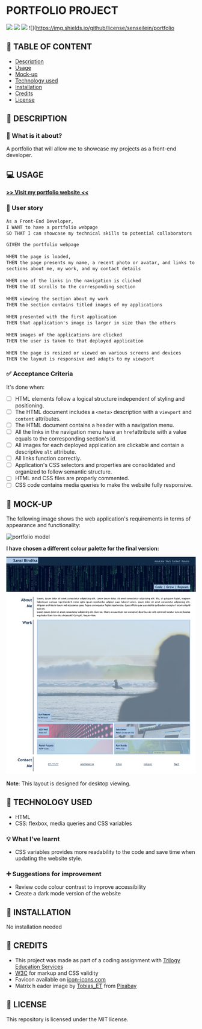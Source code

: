 # PORTFOLIO PROJECT

![](https://img.shields.io/badge/html-HTML5-orange?logo=html5)
![](https://img.shields.io/badge/css-CSS3-%231572B6?logo=css3)
![](https://img.shields.io/w3c-validation/html?targetUrl=https%3A%2F%2Fsenseilein.github.io%2Fportfolio%2F)
![](https://img.shields.io/github/license/senseilein/portfolio

## 🚩 TABLE OF CONTENT

- [Description](#-description)
- [Usage](#-usage)
- [Mock-up](#-mock-up)
- [Technology used](#-technology-used)
- [Installation](#-installation)
- [Credits](#-credits)
- [License](#-license)

## 📖 DESCRIPTION

### 🎯 What is it about?

A portfolio that will allow me to showcase my projects as a front-end developer.

## 💻 USAGE

[**>> Visit my portfolio website <<**](https://senseilein.github.io/portfolio/)

### 💬 User story

```
As a Front-End Developer,
I WANT to have a portfolio webpage
SO THAT I can showcase my technical skills to potential collaborators
```

```
GIVEN the portfolio webpage

WHEN the page is loaded,
THEN the page presents my name, a recent photo or avatar, and links to sections about me, my work, and my contact details

WHEN one of the links in the navigation is clicked
THEN the UI scrolls to the corresponding section

WHEN viewing the section about my work
THEN the section contains titled images of my applications

WHEN presented with the first application
THEN that application's image is larger in size than the others

WHEN images of the applications are clicked
THEN the user is taken to that deployed application

WHEN the page is resized or viewed on various screens and devices
THEN the layout is responsive and adapts to my viewport

```

### ✅ Acceptance Criteria

It's done when:

- [ ] HTML elements follow a logical structure independent of styling and positioning.
- [ ] The HTML document includes a `<meta>` description with a `viewport` and `content` attributes.
- [ ] The HTML document contains a header with a navigation menu.
- [ ] All the links in the navigation menu have an `href`attribute with a value equals to the corresponding section's id.
- [ ] All images for each deployed application are clickable and contain a descriptive `alt` attribute.
- [ ] All links function correctly.
- [ ] Application's CSS selectors and properties are consolidated and organized to follow semantic structure.
- [ ] HTML and CSS files are properly commented.
- [ ] CSS code contains media queries to make the website fully responsive.

## 🎨 MOCK-UP

The following image shows the web application's requirements in terms of appearance and functionality:

![portfolio model](./starter/01-css-challenge-demo.gif)

**I have chosen a different colour palette for the final version:**

![My version](./starter/Sansi%20Bindika%20Web%20Developer.png)

**Note**: This layout is designed for desktop viewing.

## 🔧 TECHNOLOGY USED

- HTML
- CSS: flexbox, media queries and CSS variables

### 💡 What I've learnt

- CSS variables provides more readability to the code and save time when updating the website style.

### ➕ Suggestions for improvement

- Review code colour contrast to improve accessibility
- Create a dark mode version of the website

## 🚀 INSTALLATION

No installation needed

## 💬 CREDITS

- This project was made as part of a coding assignment with [Trilogy Education Services](https://skillsforlife.edx.org/?utm_source=govuk)
- [W3C](https://validator.w3.org/) for markup and CSS validity
- Favicon available on [icon-icons.com](https://icon-icons.com/download/50528/ICO/512/)
- Matrix h
  eader image by [Tobias_ET](https://pixabay.com/users/tobias_et-5291314/?utm_source=link-attribution&utm_medium=referral&utm_campaign=image&utm_content=2354492) from [Pixabay](https://pixabay.com)

## 📜 LICENSE

This repository is licensed under the MIT license.
